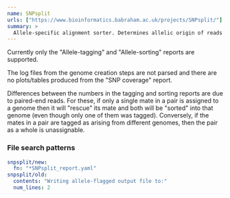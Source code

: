 ```yaml
---
name: SNPsplit
urls: ["https://www.bioinformatics.babraham.ac.uk/projects/SNPsplit/"]
summary: >
  Allele-specific alignment sorter. Determines allelic origin of reads that cover known SNP positions
---
```


<!--
~~~~~ DO NOT EDIT ~~~~~
This file is autogenerated from the MultiQC module python docstring.
Do not edit the markdown, it will be overwritten.

File path for the source of this content: test-data/data/modules/snpsplit/snpsplit.py
~~~~~~~~~~~~~~~~~~~~~~~
-->

Currently only the "Allele-tagging" and "Allele-sorting" reports are supported.

The log files from the genome creation steps are not parsed and there are no plots/tables produced from the "SNP coverage" report.

Differences between the numbers in the tagging and sorting reports are due to paired-end reads.
For these, if only a single mate in a pair is assigned to a genome then it will "rescue" its mate and both will be "sorted" into that genome (even though only one of them was tagged).
Conversely, if the mates in a pair are tagged as arising from different genomes, then the pair as a whole is unassignable.

### File search patterns

```yaml
snpsplit/new:
  fn: "*SNPsplit_report.yaml"
snpsplit/old:
  contents: "Writing allele-flagged output file to:"
  num_lines: 2
```
